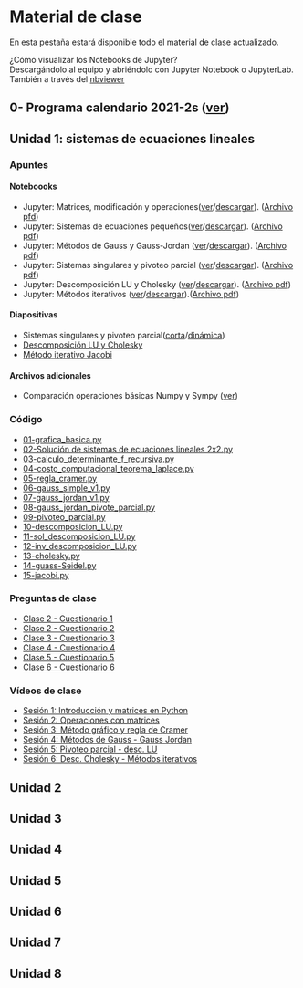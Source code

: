 # Material de clase
En esta pestaña estará disponible todo el material de clase actualizado.

¿Cómo visualizar los Notebooks de Jupyter?\
Descargándolo al equipo y abriéndolo con Jupyter Notebook o JupyterLab. También a través del [nbviewer](https://nbviewer.jupyter.org/)

## 0- Programa calendario 2021-2s ([ver](/diapositivas/0-programa_calendario_2021-2s.pdf))
## Unidad 1: sistemas de ecuaciones lineales
### Apuntes
#### Noteboooks
- Jupyter: Matrices, modificación y operaciones([ver](https://nbviewer.jupyter.org/github/jnramirezg/metodos_numericos_ingenieria_civil/blob/main/diapositivas/1_1-matrices_operaciones.ipynb)/[descargar](https://drive.google.com/open?id=1iVhj18i_A4gfeTm_AvHAtrfNfdYMypxx&authuser=jnramirezg%40unal.edu.co&usp=drive_fs)). ([Archivo pfd](/diapositivas/1_1-matrices_operaciones.pdf))
- Jupyter: Sistemas de ecuaciones pequeños([ver](https://nbviewer.org/github/jnramirezg/metodos_numericos_ingenieria_civil/blob/main/diapositivas/1_2-sistema_ecuaciones_peque%C3%B1os.ipynb)/[descargar](https://drive.google.com/file/d/1ge8J9MEvkZdCJjGBns6R9DR6d-bNwist/view?usp=sharing)). ([Archivo pdf](/diapositivas/1_2-sistema_ecuaciones_pequeños.pdf))
- Jupyter: Métodos de Gauss y Gauss-Jordan ([ver](https://nbviewer.org/github/jnramirezg/metodos_numericos_ingenieria_civil/blob/main/diapositivas/1_3-0-metodos_gauss_gauss_jordan.ipynb)/[descargar](https://drive.google.com/file/d/15RzVE24FUxUAYVovnaGNj4p-SLu_Z7sF/view?usp=sharing)). ([Archivo pdf](/diapositivas/1_3-0-metodos_gauss_gauss_jordan.pdf))
- Jupyter: Sistemas singulares y pivoteo parcial ([ver](https://nbviewer.org/github/jnramirezg/metodos_numericos_ingenieria_civil/blob/main/diapositivas/1_3-1-gauss_gauss_jordan-pivoteo.ipynb)/[descargar](https://drive.google.com/file/d/17MgFII5jVxyzPNI3PCtZsg9VOuKKmy3Z/view?usp=sharing)). ([Archivo pdf](/diapositivas/1_3-1-gauss_gauss_jordan-pivoteo.pdf))
- Jupyter: Descomposición LU y Cholesky ([ver](https://nbviewer.org/github/jnramirezg/metodos_numericos_ingenieria_civil/blob/main/diapositivas/1_4-descomposicion_LU_cholesky.ipynb)/[descargar](https://drive.google.com/file/d/17KwYYa2bVEOoH1IbqgW66cf3880uv4C5/view?usp=sharing)). ([Archivo pdf](/diapositivas/1_4-descomposicion_LU_cholesky.pdf))
- Jupyter: Métodos iterativos ([ver](https://nbviewer.org/github/jnramirezg/metodos_numericos_ingenieria_civil/blob/main/diapositivas/1_5-metodos_iterativos.ipynb)/[descargar](https://drive.google.com/file/d/195NZPIviFHKROPBeVJPN2Rhy_rKcrfM7/view?usp=sharing)).([Archivo pdf](/diapositivas/1_5-metodos_iterativos.pdf))

#### Diapositivas
- Sistemas singulares y pivoteo parcial([corta](/diapositivas/presentaciones/S/S1_3-1-gauss_gauss_jordan-pivoteo.pdf)/[dinámica](/diapositivas/presentaciones/1_3-1-gauss_gauss_jordan-pivoteo.pdf))
- [Descomposición LU y Cholesky](/diapositivas/presentaciones/S/S1_4-Des_LU_Des_Cholesky.pdf)
- [Método iterativo Jacobi](/diapositivas/presentaciones/S/S1_5-metodos_iterativos.pdf )
#### Archivos adicionales
- Comparación operaciones básicas Numpy y Sympy ([ver](/diapositivas/1_1_1_comparacion_numpy_sympy.pdf))

### Código
- [01-grafica_basica.py](/codigo/01-grafica_basica.py)
- [02-Solución de sistemas de ecuaciones lineales 2x2.py](/codigo/02-solucion_sistemas_de_ecuaciones_lineales_2x2.py)
- [03-calculo_determinante_f_recursiva.py](/codigo/03-calculo_determinante_f_recursiva.py)
- [04-costo_computacional_teorema_laplace.py](/codigo/04-costo_computacional_teorema_laplace.py)
- [05-regla_cramer.py](/codigo/05-regla_cramer.py)
- [06-gauss_simple_v1.py](/codigo/06-gauss_simple_v1.py)
- [07-gauss_jordan_v1.py](/codigo/07-gauss_jordan_v1.py)
- [08-gauss_jordan_pivote_parcial.py](/codigo/08-gauss_jordan_pivote_parcial.py)
- [09-pivoteo_parcial.py](/codigo/09-pivoteo_parcial.py)
- [10-descomposicion_LU.py](/codigo/10-descomposicion_LU.py)
- [11-sol_descomposicion_LU.py](/codigo/11-sol_descomposicion_LU.py)
- [12-inv_descomposicion_LU.py](/codigo/12-inv_descomposicion_LU.py)
- [13-cholesky.py](/codigo/13-cholesky.py)
- [14-guass-Seidel.py](/codigo/14-guass-Seidel.py)
- [15-jacobi.py](/codigo/15-jacobi.py)
### Preguntas de clase
- [Clase 2 - Cuestionario 1](/docs/preguntas_clase_2021/2-METNUM20211006-1.pdf)
- [Clase 2 - Cuestionario 2](/docs/preguntas_clase_2021/3-METNUM20211006-2.pdf)
- [Clase 3 - Cuestionario 3](/docs/preguntas_clase_2021/4-METNUM20211011-3.pdf)
- [Clase 4 - Cuestionario 4](/docs/preguntas_clase_2021/5-METNUM20211013-4.pdf)
- [Clase 5 - Cuestionario 5](/docs/preguntas_clase_2021/5-METNUM20211025-5.pdf)
- [Clase 6 - Cuestionario 6](/docs/preguntas_clase_2021/6-METNUM20211027-6.pdf)

### Vídeos de clase
- [Sesión 1: Introducción y matrices en Python](https://drive.google.com/file/d/1LPwNGE2ysVUh7exD6VE34jKmXAEzXphq/view?usp=sharing)
- [Sesión 2: Operaciones con matrices](https://drive.google.com/file/d/18D7NkTu-C5LhBFBmCvvlDj3-six4LdbZ/view?usp=sharing)
- [Sesión 3: Método gráfico y regla de Cramer](https://drive.google.com/file/d/1y-gKkCfe35fADp1LG5p6qyQr05wJ_EdH/view?usp=sharing)
- [Sesión 4: Métodos de Gauss - Gauss Jordan ](https://drive.google.com/file/d/1IiVGpFp9fEtYPa0GPzbfgSkFZHRMYOTQ/view?usp=sharing)
- [Sesión 5: Pivoteo parcial - desc. LU ](https://drive.google.com/file/d/18cXW48KnRYRA4KhUeljR2qeSirgGY31L/view?usp=sharing)
- [Sesión 6: Desc. Cholesky - Métodos iterativos](https://drive.google.com/file/d/18tatvkbzM9HneONhS80FFKI2D7h-ip_4/view?usp=sharing)
## Unidad 2
## Unidad 3
## Unidad 4
## Unidad 5
## Unidad 6
## Unidad 7
## Unidad 8
